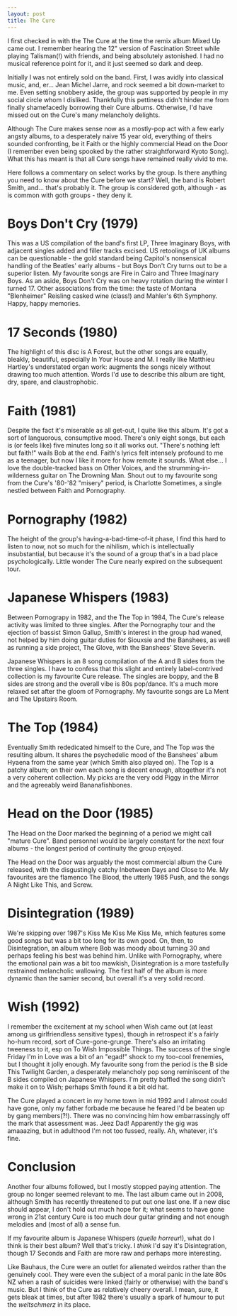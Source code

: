 ```yaml
---
layout: post
title: The Cure
---
```


I first checked in with the The Cure at the time the remix album Mixed Up came out. I remember hearing the 12" version of Fascination Street while playing Talisman(!) with friends, and being absolutely astonished. I had no musical reference point for it, and it just seemed so dark and deep.

Initially I was not entirely sold on the band. First, I was avidly into classical music, and, er... Jean Michel Jarre, and rock seemed a bit down-market to me. Even setting snobbery aside, the group was supported by people in my social circle whom I disliked. Thankfully this pettiness didn't hinder me from finally shamefacedly borrowing their Cure albums. Otherwise, I'd have missed out on the Cure's many melancholy delights.

Although The Cure makes sense now as a mostly-pop act with a few early angsty albums, to a desperately naive 15 year old, everything of theirs sounded confronting, be it Faith or the highly commercial Head on the Door (I remember even being spooked by the rather straightforward Kyoto Song). What this has meant is that all Cure songs have remained really vivid to me.

Here follows a commentary on select works by the group. Is there anything you need to know about the Cure before we start? Well, the band is Robert Smith, and... that's probably it. The group is considered goth, although - as is common with goth groups - they deny it.

# Boys Don't Cry (1979)

This was a US compilation of the band's first LP, Three Imaginary Boys, with adjacent singles added and filler tracks excised. US retoolings of UK albums can be questionable - the gold standard being Capitol's nonsensical handling of the Beatles' early albums - but Boys Don't Cry turns out to be a superior listen. My favourite songs are Fire in Cairo and Three Imaginary Boys. As an aside, Boys Don't Cry was on heavy rotation during the winter I turned 17. Other associations from the time: the taste of Montana "Blenheimer" Reisling casked wine (class!) and Mahler's 6th Symphony. Happy, happy memories.

# 17 Seconds (1980)

The highlight of this disc is A Forest, but the other songs are equally, bleakly, beautiful, especially In Your House and M. I really like Matthieu Hartley's understated organ work: augments the songs nicely without drawing too much attention. Words I'd use to describe this album are tight, dry, spare, and claustrophobic.

# Faith (1981)

Despite the fact it's miserable as all get-out, I quite like this album. It's got a sort of languorous, consumptive mood. There's only eight songs, but each is (or feels like) five minutes long so it all works out. "There's nothing left but faith!" wails Bob at the end. Faith's lyrics felt intensely profound to me as a teenager, but now I like it more for how remote it sounds. What else... I love the double-tracked bass on Other Voices, and the strumming-in-wilderness guitar on The Drowning Man. Shout out to my favourite song from the Cure's '80-'82 "misery" period, is Charlotte Sometimes, a single nestled between Faith and Pornography.

# Pornography (1982)

The height of the group's having-a-bad-time-of-it phase, I find this hard to listen to now, not so much for the nihilism, which is intellectually insubstantial, but because it's the sound of a group that's in a bad place psychologically. Little wonder The Cure nearly expired on the subsequent tour.

# Japanese Whispers (1983)

Between Pornograpy in 1982, and the The Top in 1984, The Cure's release activity was limited to three singles. After the Pornography tour and the ejection of bassist Simon Gallup, Smith's interest in the group had waned, not helped by him doing guitar duties for Siouxsie and the Banshees, as well as running a side project, The Glove, with the Banshees' Steve Severin.

Japanese Whispers is an 8 song compilation of the A and B sides from the three singles. I have to confess that this slight and entirely label-contrived collection is my favourite Cure release. The singles are boppy, and the B sides are strong and the overall vibe is 80s pop/dance. It's a much more relaxed set after the gloom of Pornography. My favourite songs are La Ment and The Upstairs Room.

# The Top (1984)

Eventually Smith rededicated himself to the Cure, and The Top was the resulting album. It shares the psychedelic mood of the Banshees' album Hyaena from the same year (which Smith also played on). The Top is a patchy album; on their own each song is decent enough, altogether it's not a very coherent collection. My picks are the very odd Piggy in the Mirror and the agreeably weird Bananafishbones.

# Head on the Door (1985)

The Head on the Door marked the beginning of a period we might call "mature Cure". Band personnel would be largely constant for the next four albums - the longest period of continuity the group enjoyed.

The Head on the Door was arguably the most commercial album the Cure released, with the disgustingly catchy Inbetween Days and Close to Me. My favourites are the flamenco The Blood, the utterly 1985 Push, and the songs A Night Like This, and Screw.

# Disintegration (1989)

We're skipping over 1987's Kiss Me Kiss Me Kiss Me, which features some good songs but was a bit too long for its own good. On, then, to Disintegration, an album where Bob was moody about turning 30 and perhaps feeling his best was behind him. Unlike with Pornography, where the emotional pain was a bit too mawkish, Disintegration is a more tastefully restrained melancholic wallowing. The first half of the album is more dynamic than the samier second, but overall it's a very solid record.

# Wish (1992)

I remember the excitement at my school when Wish came out (at least among us girlfriendless sensitive types), though in retrospect it's a fairly ho-hum record, sort of Cure-gone-grunge. There's also an irritating tweeness to it, esp on To Wish Impossible Things. The success of the single Friday I'm in Love was a bit of an "egad!" shock to my too-cool frenemies, but I thought it jolly enough. My favourite song from the period is the B side This Twilight Garden, a desperately melancholy pop song reminiscent of the B sides compiled on Japanese Whispers. I'm pretty baffled the song didn't make it on to Wish; perhaps Smith found it a bit old hat.

The Cure played a concert in my home town in mid 1992 and I almost could have gone, only my father forbade me because he feared I'd be beaten up by gang members(?!). There was no convincing him how embarrassingly off the mark that assessment was. Jeez Dad! Apparently the gig was amaaazing, but in adulthood I'm not too fussed, really. Ah, whatever, it's fine.

# Conclusion

Another four albums followed, but I mostly stopped paying attention. The group no longer seemed relevant to me. The last album came out in 2008, although Smith has recently threatened to put out one last one. If a new disc should appear, I don't hold out much hope for it; what seems to have gone wrong in 21st century Cure is too much dour guitar grinding and not enough melodies and (most of all) a sense fun.

If my favourite album is Japanese Whispers (_quelle horreur_!), what do I think is their best album? Well that's tricky. I _think_ I'd say it's Disintegration, though 17 Seconds and Faith are more raw and perhaps more interesting.

Like Bauhaus, the Cure were an outlet for alienated weirdos rather than the genuinely cool. They were even the subject of a moral panic in the late 80s NZ when a rash of suicides were linked (fairly or otherwise) with the band's music. But I think of the Cure as relatively cheery overall. I mean, sure, it gets bleak at times, but after 1982 there's usually a spark of humour to put the _weltschmerz_ in its place.
